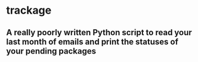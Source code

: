 # trackage
## A really poorly written Python script to read your last month of emails and print the statuses of your pending packages
